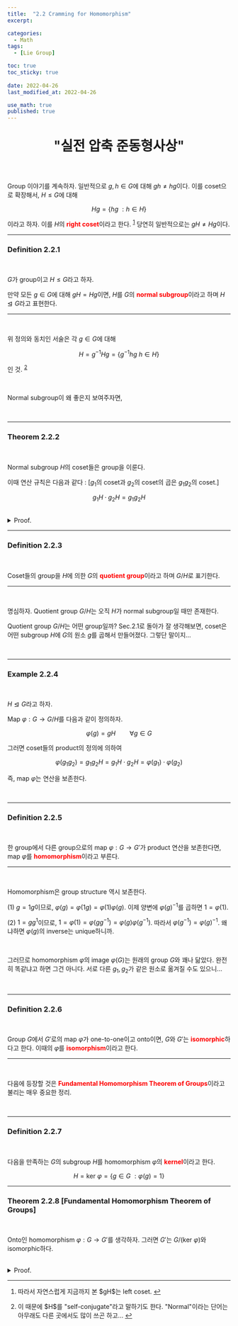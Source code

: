 ```yaml
---
title:  "2.2 Cramming for Homomorphism"
excerpt: 

categories:
  - Math
tags:
  - [Lie Group]

toc: true
toc_sticky: true
 
date: 2022-04-26
last_modified_at: 2022-04-26

use_math: true
published: true
---
```


<p align="center" style="font-weight:600; font-size:30px">"실전 압축 준동형사상"</p>

<br>

Group 이야기를 계속하자. 일반적으로 $g, h \in G$에 대해 $gh \not= hg$이다. 이를 coset으로 확장해서, $H \leq G$에 대해

$$
Hg = \{hg \ : h \in H \}
$$

이라고 하자. 이를 $H$의 <span style="color:red">**right coset**</span>이라고 한다. <sup id="fnref:1"><a href="#fn:1" rel="footnote">1</a></sup> 당연히 일반적으로는 $gH \not= Hg$이다.

***

### Definition 2.2.1

<br>

$G$가 group이고 $H \leq G$라고 하자.

만약 모든 $g \in G$에 대해 $gH = Hg$이면, $H$를 $G$의 <span style="color:red">**normal subgroup**</span>이라고 하며 $H \trianglelefteq G$라고 표현한다.

***

<br>

위 정의와 동치인 서술은 각 $g \in G$에 대해

$$
H= g^{-1}Hg = \{g^{-1}hg \: h \in H \}
$$

인 것. <sup id="fnref:2"><a href="#fn:2" rel="footnote">2</a></sup>

<br>

Normal subgroup이 왜 좋은지 보여주자면,

<br>

***

### Theorem 2.2.2

<br>

Normal subgroup $H$의 coset들은 group을 이룬다.

이때 연산 규칙은 다음과 같다 : [$g_1$의 coset과 $g_2$의 coset의 곱은 $g_1g_2$의 coset.]

$$
g_1H \cdot g_2H = g_1g_2H
$$

<br>
<details>
<summary>Proof.</summary>
<div markdown="1">
<br>

먼저 위 연산이 well-defined인지 확인해야 한다. 만일 $g'_1H = g_1H$이고 $g'_2H = g_2H$이면 $g'_1g'_2H = g_1g_2H$일까?

$$
\begin{align*}
g'_1g'_2H &= g'_1Hg'_2 \quad \textrm{ since } g'_2H=Hg'_2 \\
&= g_1Hg'_2 \quad \textrm{ since } g'_1H=g_1H \\
&= g_1g'_2H \quad \textrm{ since } g'_2H=Hg'_2 \\
&= g_1g_2H \quad \textrm{ since } g'_2H=g_2H \\
\end{align*}
$$

이제 연산이 well-defined 되어있음을 확인했으니 coset들이 이 연산 아래에서 group을 이루는지 확인하면 된다. Definition 2.1.1을 되새기자.

<br>

**(1) Associativity**

$$
g_1H(g_2Hg_3H) = g_1H(g_2g_3H) = g_1(g_2g_3)H
$$

그런데, $g_1, g_2, g_3$은 group $G$의 원소이므로 associativity가 성립한다. 즉 $g_1(g_2g_3) = (g_1g_2)g_3$이고

$$
g_1(g_2g_3)H = (g_1g_2)g_3H = (g_1g_2H)g_3H = (g_1Hg_2H)g_3H
$$

<br>

**(2) Identity Element**

임의의 coset $gH$에 대해

$$
gH \cdot H = gH \cdot 1H = g \cdot 1 H = gH
$$

이므로 $H$ 자신이 identity 역할을 한다.

<br>

**(3) Inverse Element**

임의의 coset $gH$에 대해

$$
gH \cdot g^{-1}H = gg^{-1}H = 1H = H
$$

이므로 inverse $g^{-1}H$가 존재한다.

따라서 group의 정의를 모두 만족하므로 normal subgroup $H$의 coset들로 이루어진 set은 group이다. $\square$

</div>
</details>

***

### Definition 2.2.3

<br>

Coset들의 group을 $H$에 의한 $G$의 <span style="color:red">**quotient group**</span>이라고 하며 $G/H$로 표기한다.

***

<br>

명심하자. Quotient group $G/H$는 오직 $H$가 normal subgroup일 때만 존재한다.

Quotient group $G/H$는 어떤 group일까? Sec.2.1로 돌아가 잘 생각해보면, coset은 어떤 subgroup $H$에 $G$의 원소 $g$를 곱해서 만들어졌다. 그렇단 말이지...

<br>

***

### Example 2.2.4

<br>

$H \trianglelefteq G$라고 하자.

Map $\varphi : G \rightarrow G/H$를 다음과 같이 정의하자.

$$
\varphi(g) = gH \qquad \forall g \in G
$$

그러면 coset들의 product의 정의에 의하여

$$
\varphi(g_1g_2) = g_1g_2H = g_1H \cdot g_2H = \varphi(g_1) \cdot \varphi(g_2)
$$

즉, map $\varphi$는 연산을 보존한다.

<br>

***

### Definition 2.2.5

<br>

한 group에서 다른 group으로의 map $\varphi : G \rightarrow G'$가 product 연산을 보존한다면, map $\varphi$를 <span style="color:red">**homomorphism**</span>이라고 부른다.

***

<br>

Homomorphism은 group structure 역시 보존한다.

 (1) $g = 1g$이므로, $\varphi(g) = \varphi(1g) = \varphi(1)\varphi(g)$. 이제 양변에 $\varphi(g)^{-1}$를 곱하면 $1 = \varphi(1)$.

 (2) $1 = gg^{1}$이므로, $1 = \varphi(1) = \varphi(gg^{-1}) = \varphi(g)\varphi(g^{-1})$. 따라서 $\varphi(g^{-1}) = \varphi(g)^{-1}$. 왜냐하면 $\varphi(g)$의 inverse는 unique하니까.

<br>

그러므로 homomorphism $\varphi$의 image $\varphi(G)$는 원래의 group $G$와 꽤나 닮았다. 완전히 똑같냐고 하면 그건 아니다. 서로 다른 $g_1, g_2$가 같은 원소로 옮겨질 수도 있으니...

<br>

***

### Definition 2.2.6

<br>

Group $G$에서 $G'$로의 map $\varphi$가 one-to-one이고 onto이면, $G$와 $G'$는 <span style="color:red">**isomorphic**</span>하다고 한다. 이때의 $\varphi$를 <span style="color:red">**isomorphism**</span>이라고 한다.

***

<br>

다음에 등장할 것은 <span style="color:red">**Fundamental Homomorphism Theorem of Groups**</span>이라고 불리는 매우 중요한 정리.

<br>

***

### Definition 2.2.7

<br>

다음을 만족하는 $G$의 subgroup $H$를 homomorphism $\varphi$의 <span style="color:red">**kernel**</span>이라고 한다.

$$
H = \textrm{ker} \ \varphi = \{g \in G \ : \varphi(g) = 1\}
$$

***

### Theorem 2.2.8 [Fundamental Homomorphism Theorem of Groups]

<br>

Onto인 homomorphism $\varphi : G \rightarrow G'$를 생각하자. 그러면 $G'$는 $G/(\textrm{ker} \ \varphi)$와 isomorphic하다.

<br>
<details>
<summary>Proof.</summary>
<div markdown="1">
<br>

</div>
</details>




***

<div class="footnotes"><ol>
<li class="footnote" id="fn:1">
<p>
따라서 자연스럽게 지금까지 본 $gH$는 left coset.
<a href="#fnref:1" title=""> ↩</a><p>
<li class="footnote" id="fn:2">
<p>
이 때문에 $H$를 "self-conjugate"라고 말하기도 한다. "Normal"이라는 단어는 아무래도 다른 곳에서도 많이 쓰곤 하고...
<a href="#fnref:2" title=""> ↩</a><p>